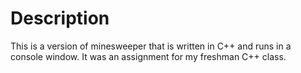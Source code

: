 # Description
This is a version of minesweeper that is written in C++ and runs in a console window.  It was an assignment for my freshman C++ class.
